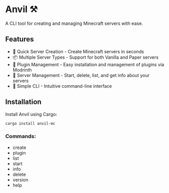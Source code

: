 # Anvil ⚒️

A CLI tool for creating and managing Minecraft servers with ease.

## Features

- 🚀 Quick Server Creation - Create Minecraft servers in seconds
- 📦 Multiple Server Types - Support for both Vanilla and Paper servers
- 🔌 Plugin Management - Easy installation and management of plugins via Modrinth
- 💾 Server Management - Start, delete, list, and get info about your servers
- 🎯 Simple CLI - Intuitive command-line interface

## Installation

Install Anvil using Cargo:

```bash
cargo install anvil-mc
```

### Commands:

- create
- plugin
- list
- start
- info
- delete
- version
- help
